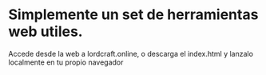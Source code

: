 # Simplemente un set de herramientas web utiles.

Accede desde la web a lordcraft.online, o descarga el index.html y lanzalo localmente en tu propio navegador
